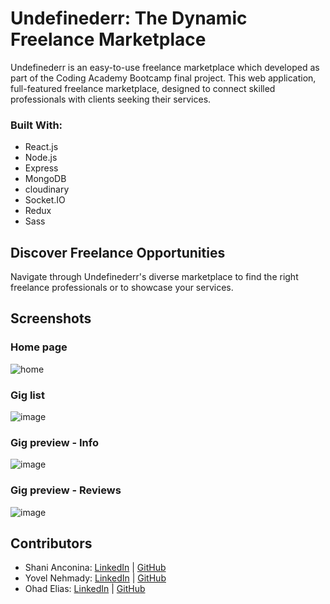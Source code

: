 # Undefinederr: The Dynamic Freelance Marketplace

Undefinederr is an easy-to-use freelance marketplace which developed as part of the Coding Academy Bootcamp final project.
This web application, full-featured freelance marketplace, designed to connect skilled professionals with clients seeking their services.

### Built With:
- React.js
- Node.js
- Express
- MongoDB
- cloudinary
- Socket.IO
- Redux
- Sass

## Discover Freelance Opportunities
Navigate through Undefinederr's diverse marketplace to find the right freelance professionals or to showcase your services.

## Screenshots
### Home page
![home](https://github.com/ShaniAnconina/Sprint4-Undefinederr/assets/107351434/2072d275-2e71-47a4-8d5e-e2ca2f5aa056)

### Gig list
![image](https://github.com/ShaniAnconina/Sprint4-Undefinederr/assets/107351434/be303ff7-47f8-4531-a2b4-524c84af7c67)

### Gig preview - Info
![image](https://github.com/ShaniAnconina/Sprint4-Undefinederr/assets/107351434/7ce7563e-5409-4d3c-aadd-b4343d00b839)

### Gig preview - Reviews
![image](https://github.com/ShaniAnconina/Sprint4-Undefinederr/assets/107351434/625c3453-c06a-4198-bef4-50176f25477c)

## Contributors
- Shani Anconina: [LinkedIn](https://www.linkedin.com/in/shani-anconina/) | [GitHub](https://github.com/ShaniAnconina)
- Yovel Nehmady: [LinkedIn](https://www.linkedin.com/in/yovel-nehmady/) | [GitHub](https://github.com/YovelNehmady)
- Ohad Elias: [LinkedIn](https://www.linkedin.com/in/ohad-elias-7373a1140/) | [GitHub](https://github.com/Eliasi1)

